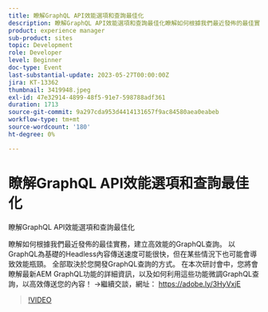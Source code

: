 ```yaml
---
title: 瞭解GraphQL API效能選項和查詢最佳化
description: 瞭解GraphQL API效能選項和查詢最佳化瞭解如何根據我們最近發佈的最佳實務來建立高效能的GraphQL查詢。 以GraphQL為基礎的Headless內容傳送速度可能很快，但在某些情況下也可能會導致效能瓶頸。 全部取決於您開發GraphQL查詢的方式。 在本次研討會中，您將會瞭解最新AEM GraphQL功能的詳細資訊，以及如何利用這些功能微調GraphQL查詢，以高效傳送您的內容！
product: experience manager
sub-product: sites
topic: Development
role: Developer
level: Beginner
doc-type: Event
last-substantial-update: 2023-05-27T00:00:00Z
jira: KT-13362
thumbnail: 3419948.jpeg
exl-id: 47e32914-4899-48f5-91e7-598788adf361
duration: 1713
source-git-commit: 9a297cda953d4414131657f9ac84580aea0eabeb
workflow-type: tm+mt
source-wordcount: '180'
ht-degree: 0%

---
```


# 瞭解GraphQL API效能選項和查詢最佳化

瞭解GraphQL API效能選項和查詢最佳化

瞭解如何根據我們最近發佈的最佳實務，建立高效能的GraphQL查詢。 以GraphQL為基礎的Headless內容傳送速度可能很快，但在某些情況下也可能會導致效能瓶頸。 全部取決於您開發GraphQL查詢的方式。 在本次研討會中，您將會瞭解最新AEM GraphQL功能的詳細資訊，以及如何利用這些功能微調GraphQL查詢，以高效傳送您的內容！ →繼續交談，網址： https://adobe.ly/3HyVxjE

>[!VIDEO](https://video.tv.adobe.com/v/3419948/?learn=on)
